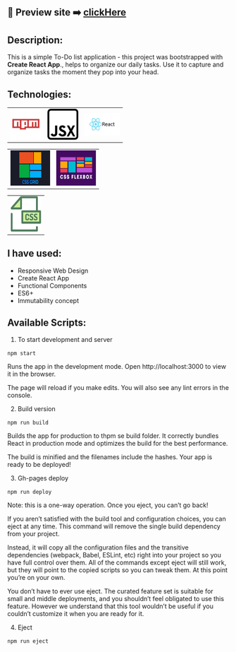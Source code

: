 ## 🎥  Preview site :arrow_right: [clickHere](https://szymonrojek.github.io/to-do-list-react/)

## Description:
This is a simple To-Do list application - this project was bootstrapped with **Create React App**., helps to organize our daily tasks. Use it to capture and organize tasks the moment they pop into your head. 

## Technologies:

<table>
  <tr>
    <td><img src="./src/images/npm-icon.png" width="70" height="70"></td>
    <td><img src="./src/images/jsx-icon.png" width="70" height="70"></td>
    <td><img src="./src/images/react.jpeg" width="80" height="50"></td>
   
  </tr>
</table>
<table>
  <tr>
    <td><img src="./src/images/css-grid-icon.jpeg" width="90" height="80"></td>
       <td><img src="./src/images/flexbox-icon.jpeg" width="90" height="80"></td>
  </tr>
 </table>
<table>
  <tr>
    <td><img src="./src/images/css-icon.svg" width="70" height="80"> </td>
  </tr>
 </table>


## I have used:
- Responsive Web Design
- Create React App
- Functional Components
- ES6+
- Immutability concept

## Available Scripts:

1. To start development and server
```
npm start
```
Runs the app in the development mode.
Open http://localhost:3000 to view it in the browser.

The page will reload if you make edits.
You will also see any lint errors in the console.

2. Build version
```
npm run build
```
Builds the app for production to thpm se build folder.
It correctly bundles React in production mode and optimizes the build for the best performance.

The build is minified and the filenames include the hashes.
Your app is ready to be deployed!

3. Gh-pages deploy
```
npm run deploy
```
Note: this is a one-way operation. Once you eject, you can’t go back!

If you aren’t satisfied with the build tool and configuration choices, you can eject at any time. This command will remove the single build dependency from your project.

Instead, it will copy all the configuration files and the transitive dependencies (webpack, Babel, ESLint, etc) right into your project so you have full control over them. All of the commands except eject will still work, but they will point to the copied scripts so you can tweak them. At this point you’re on your own.

You don’t have to ever use eject. The curated feature set is suitable for small and middle deployments, and you shouldn’t feel obligated to use this feature. However we understand that this tool wouldn’t be useful if you couldn’t customize it when you are ready for it.

4. Eject
```
npm run eject
```
